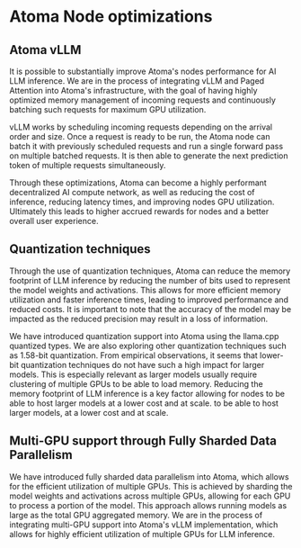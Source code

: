 # Atoma Node optimizations

## Atoma vLLM

It is possible to substantially improve Atoma's nodes performance for AI LLM inference. We are in the process of integrating vLLM and Paged Attention into Atoma's infrastructure, with the goal of having highly optimized memory management of incoming requests and continuously batching such requests for maximum GPU utilization.

vLLM works by scheduling incoming requests depending on the arrival order and size. Once a request is ready to be run, the Atoma node can batch it with previously scheduled requests and run a single forward pass on multiple batched requests. It is then able to generate the next prediction token of multiple requests simultaneously.

Through these optimizations, Atoma can become a highly performant decentralized AI compute network, as well as reducing the cost of inference, reducing latency times, and improving nodes GPU utilization. Ultimately this leads to higher accrued rewards for nodes and a better overall user experience.

## Quantization techniques

Through the use of quantization techniques, Atoma can reduce the memory footprint of LLM inference by reducing the number of bits used to represent the model weights and activations. This allows for more efficient memory utilization and faster inference times, leading to improved performance and reduced costs. It is important to note that the accuracy of the model may be impacted as the reduced precision may result in a loss of information.

We have introduced quantization support into Atoma using the llama.cpp quantized types. We are also exploring other quantization techniques such as 1.58-bit quantization. From empirical observations, it seems that lower-bit quantization techniques do not have such a high impact for larger models. This is especially relevant as larger models usually require clustering of multiple GPUs to be able to load memory. Reducing the memory footprint of LLM inference is a key factor allowing for nodes to be able to host larger models at a lower cost and at scale.
to be able to host larger models, at a lower cost and at scale.

## Multi-GPU support through Fully Sharded Data Parallelism

We have introduced fully sharded data parallelism into Atoma, which allows for the efficient utilization of multiple GPUs. This is achieved by sharding the model weights and activations across multiple GPUs, allowing for each GPU to process a portion of the model. This approach allows running models as large as the total GPU aggregated memory. We are in the process of integrating multi-GPU support into Atoma's vLLM implementation, which allows for highly efficient utilization of multiple GPUs for LLM inference.
